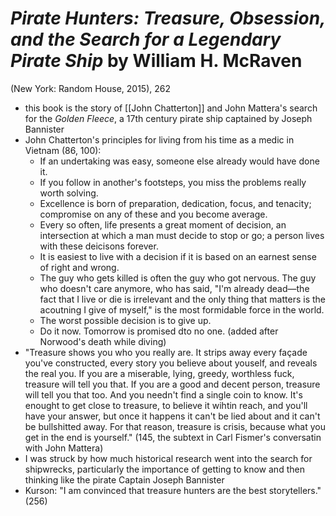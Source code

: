 # *Pirate Hunters: Treasure, Obsession, and the Search for a Legendary Pirate Ship* by William H. McRaven

(New York: Random House, 2015), 262

- this book is the story of [[John Chatterton]] and John Mattera's search for the *Golden Fleece*, a 17th century pirate ship captained by Joseph Bannister
- John Chatterton's principles for living from his time as a medic in Vietnam (86, 100):
  - If an undertaking was easy, someone else already would have done it.
  - If you follow in another's footsteps, you miss the problems really worth solving.
  - Excellence is born of preparation, dedication, focus, and tenacity; compromise on any of these and you become average.
  - Every so often, life presents a great moment of decision, an intersection at which a man must decide to stop or go; a person lives with these deicisons forever.
  - It is easiest to live with a decision if it is based on an earnest sense of right and wrong.
  - The guy who gets killed is often the guy who got nervous. The guy who doesn't care anymore, who has said, "I'm already dead—the fact that I live or die is irrelevant and the only thing that matters is the acoutning I give of myself," is the most formidable force in the world.
  - The worst possible decision is to give up.
  - Do it now. Tomorrow is promised dto no one. (added after Norwood's death while diving)
- "Treasure shows you who you really are. It strips away every façade you've constructed, every story you believe about youself, and reveals the real you. If you are a miserable, lying, greedy, worthless fuck, treasure will tell you that. If you are a good and decent person, treasure will tell you that too. And you needn't find a single coin to know. It's enought to get close to treasure, to believe it wihtin reach, and you'll have your answer, but once it happens it can't be lied about and it can't be bullshitted away. For that reason, treasure is crisis, because what you get in the end is yourself." (145, the subtext in Carl Fismer's conversatin with John Mattera)
- I was struck by how much historical research went into the search for shipwrecks, particularly the importance of getting to know and then thinking like the pirate Captain Joseph Bannister
- Kurson: "I am convinced that treasure hunters are the best storytellers." (256)